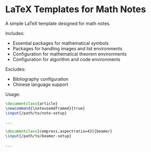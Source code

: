 # LaTeX Templates for Math Notes

A simple LaTeX template designed for math notes.

Includes:

- Essential packages for mathematical symbols
- Packages for handling images and list environments
- Configuration for mathematical theorem environments
- Configuration for algorithm and code environments

Excludes:

- Bibliography configuration
- Chinese language support


Usage:

```latex
\documentclass{article}
\newcommand{\noteusemdframed}{true}
\input{/path/to/note-setup}

...
```

```latex
\documentclass[compress,aspectratio=43]{beamer}
\input{/path/to/beamer-setup}

...
```

